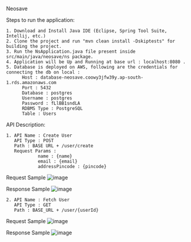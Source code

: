 Neosave

Steps to run the application:

    1. Download and Install Java IDE (Eclipse, Spring Tool Suite, Intellij, etc.)
    2. Clone the project and run "mvn clean install -Dskiptests" for building the project.
    3. Run the NsApplication.java file present inside src/main/java/neosave/ns package.
    4. Application will be Up and Running at base url : localhost:8080 .
    5. Database is deployed on AWS, following are the credentials for connecting the db on local : 
          Host : database-neosave.coowy3jfw39y.ap-south-1.rds.amazonaws.com
          Port : 5432
          Database : postgres
          Username : postgres
          Password : fLlBB1sndLA
          RDBMS Type : PostgreSQL
          Table : Users

API Description:

    1. API Name : Create User
       API Type : POST
       Path : BASE URL + /user/create
       Request Params : 
                name : {name}
                email : {email}
                addressPincode : {pincode}

Request Sample
![image](https://user-images.githubusercontent.com/40289413/181770213-c3ae089d-c2ec-417d-995d-78422be7c695.png)


Response Sample
![image](https://user-images.githubusercontent.com/40289413/181768908-647f4a13-58b6-4058-a2b0-d04252f28b6e.png)

    2. API Name : Fetch User
       API Type : GET
       Path : BASE_URL + /user/{userId}

Request Sample
![image](https://user-images.githubusercontent.com/40289413/181770039-935ef906-90e3-4815-98aa-f1bd37e3f545.png)

Response Sample
![image](https://user-images.githubusercontent.com/40289413/181770093-c921efb8-2688-4079-ac3f-085a858b0d56.png)
